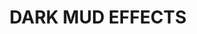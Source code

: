 ---
title: "DARK MUD EFFECTS"
price: "500" 
desc: "Efekti"
img_path: "/assets/img/AK-023.jpg"
brand: AK
available: true
special_offer: false
new: false
soon: false
cat: "Weathering"
subcat: "wet-ak"
subsubcat: ""
sifra: "AK-023"
---